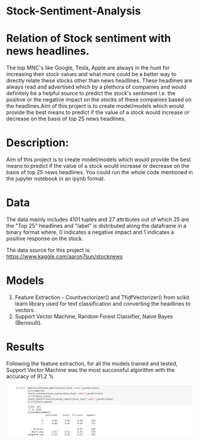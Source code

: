 # Stock-Sentiment-Analysis

# Relation of Stock sentiment with news headlines.
The top MNC's like Google, Tesla, Apple are always in the hunt for increasing their stock values and what more could be a better way to directly relate these stocks other than news headlines. These headlines are always read and advertised which by a plethora of companies and would definitely be a helpful source to predict the stock's sentiment i.e. the positive or the negative impact on the stocks of these companies based on the headlines.Aim of this project is to create model/models which would provide the best means to predict if the value of a stock would increase or decrease on the basis of top 25 news headlines.


# Description:
Aim of this project is to create model/models which would provide the best means to predict if the value of a stock would increase or decrease on the basis of top 25 news headlines. You could run the whole code mentioned in the jupyter notebook in an ipynb format.


# Data

The data mainly includes 4101 tuples and 27 attributes out of which 25 are the "Top 25" headlines and "label" is distributed along the dataframe in a binary format where, 0 indicates a negative impact and 1 indicates a positive response on the stock.

The data source for this project is: https://www.kaggle.com/aaron7sun/stocknews

# Models

1) Feature Extraction - Countvectorizer() and TfidfVectorizer() from scikit learn library used for text classification and converting the headlines to vectors.
2) Support Vector Machine, Random Forest Classifier, Naive Bayes (Bernoulli).

# Results
Following the feature extraction, for all the models trained and tested, Support Vector Machine was the most successful algorithm with the accuracy of 91.2 %

![](123.jpg)



